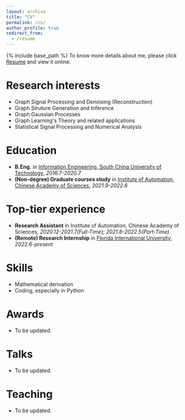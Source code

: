 ```yaml
---
layout: archive
title: "CV"
permalink: /cv/
author_profile: true
redirect_from:
  - /resume
---
```


{% include base_path %}
To know more details about me, please click [Resume](/files/CV_guoming_li.pdf) and view it online.

Research interests
======
* Graph Signal Processing and Denoising (Reconstruction)
* Graph Struture Generation and Inference
* Graph Gaussian Processes
* Graph Learning's Theory and related applications
* Statistical Signal Processing and Numerical Analysis

Education
======
* **B.Eng.** in [Information Engineering, South China University of Technology](http://www2.scut.edu.cn/ee_en/), *2016.7-2020.7*
* **(Non-degree) Graduate courses study** in [Institute of Automation, Chinese Academy of Sciences](http://english.ia.cas.cn/), *2021.9-2022.6*

Top-tier experience
======
* **Research Assistant** in Institute of Automation, Chinese Academy of Sciences, *2020.12-2021.7(Full-Time); 2021.8-2022.5(Part-Time)*
* **(Remote) Research Internship** in [Florida International University](https://www.cis.fiu.edu/), *2022.6-present*
  
Skills
======
* Mathematical derivation
* Coding, especially in Python

Awards
======
* To be updated.
  
Talks
======
* To be updated.
  
Teaching
======
* To be updated.
